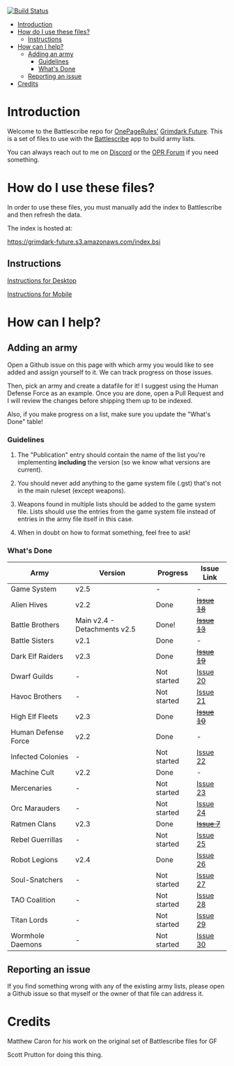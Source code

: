 [![Build Status](https://travis-ci.com/sprutton1/GrimdarkFutureBattlescribe.svg?branch=master)](https://travis-ci.com/sprutton1/GrimdarkFutureBattlescribe)

<!-- TOC -->
- [Introduction](#introduction)
- [How do I use these files?](#how-do-i-use-these-files)
    - [Instructions](#instructions)
- [How can I help?](#how-can-i-help)
    - [Adding an army](#adding-an-army)
        - [Guidelines](#guidelines)
        - [What's Done](#whats-done)
    - [Reporting an issue](#reporting-an-issue)
- [Credits](#credits)
<!-- /TOC -->

# Introduction

Welcome to the Battlescribe repo for [OnePageRules'](https://onepagerules.com/)
[Grimdark Future](https://onepagerules.com/portfolio/grimdark-future/). This is
a set of files to use with the [Battlescribe](https://battlescribe.net/) app to
build army lists.

You can always reach out to me on
[Discord](https://discordapp.com/channels/610199287346888743/610199287346888746)
or the [OPR Forum](http://onepagerules.proboards.com/) if you need something.

# How do I use these files?

In order to use these files, you must manually add the index to Battlescribe and
then refresh the data.

The index is hosted at:

https://grimdark-future.s3.amazonaws.com/index.bsi

## Instructions

[Instructions for Desktop](./desktop.md)

[Instructions for Mobile](./mobile.md)

# How can I help?

## Adding an army

Open a Github issue on this page with which army you would like to see added and
assign yourself to it. We can track progress on those issues.

Then, pick an army and create a datafile for it! I suggest using the Human
Defense Force as an example. Once you are done, open a Pull Request and I will
review the changes before shipping them up to be indexed.

Also, if you make progress on a list, make sure you update the "What's Done"
table!

### Guidelines

1. The "Publication" entry should contain the name of the list you're
   implementing **including** the version (so we know what versions are
   current).

2. You should never add anything to the game system file (.gst) that's not in
   the main ruleset (except weapons).

3. Weapons found in multiple lists should be added to the game system file.
   Lists should use the entries from the game system file instead of entries in
   the army file itself in this case.

4. When in doubt on how to format something, feel free to ask!

### What's Done

| Army | Version | Progress | Issue Link |
|---|---|---|---|
|Game System|v2.5|-|-|
|Alien Hives|v2.2|Done|~~[Issue 18](../../issues/18)~~|
|Battle Brothers|Main v2.4 - Detachments v2.5|Done!|~~[Issue 13](../../issues/13)~~|
|Battle Sisters|v2.1|Done|-|
|Dark Elf Raiders|v2.3|Done|~~[Issue 19](../../issues/19)~~|
|Dwarf Guilds|-|Not started|[Issue 20](../../issues/20)|
|Havoc Brothers|-|Not started|[Issue 21](../../issues/21)|
|High Elf Fleets|v2.3|Done|~~[Issue 10](../../issues/10)~~|
|Human Defense Force|v2.2|Done|-|
|Infected Colonies|-|Not started|[Issue 22](../../issues/22)|
|Machine Cult|v2.2|Done|-|
|Mercenaries|-|Not started|[Issue 23](../../issues/23)|
|Orc Marauders|-|Not started|[Issue 24](../../issues/24)|
|Ratmen Clans|v2.3|Done|~~[Issue 7](../../issues/7)~~|
|Rebel Guerrillas|-|Not started|[Issue 25](../../issues/25)|
|Robot Legions|v2.4|Done|[Issue 26](../../issues/26)|
|Soul-Snatchers|-|Not started|[Issue 27](../../issues/27)|
|TAO Coalition|-|Not started|[Issue 28](../../issues/28)|
|Titan Lords|-|Not started|[Issue 29](../../issues/29)|
|Wormhole Daemons|-|Not started|[Issue 30](../../issues/30)|



## Reporting an issue

If you find something wrong with any of the existing army lists, please open a
Github issue so that myself or the owner of that file can address it.

# Credits

Matthew Caron for his work on the original set of Battlescribe files for GF

Scott Prutton for doing this thing.


